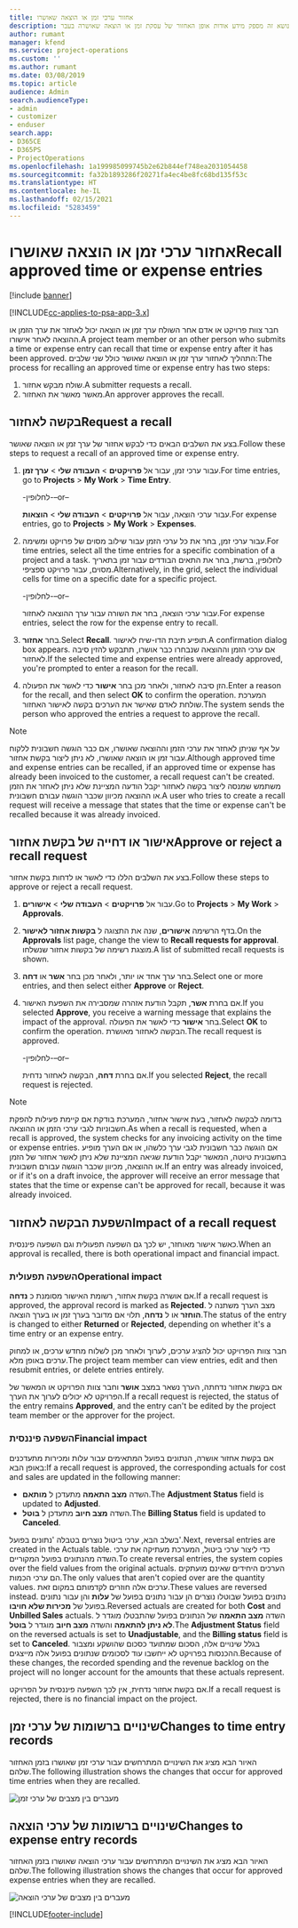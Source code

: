 ```yaml
---
title: אחזור ערכי זמן או הוצאה שאושרו
description: נושא זה מספק מידע אודות אופן האחזור של עסקת זמן או הוצאה שאושרה בעבר.
author: rumant
manager: kfend
ms.service: project-operations
ms.custom: ''
ms.author: rumant
ms.date: 03/08/2019
ms.topic: article
audience: Admin
search.audienceType:
- admin
- customizer
- enduser
search.app:
- D365CE
- D365PS
- ProjectOperations
ms.openlocfilehash: 1a199985099745b2e62b844ef748ea2031054458
ms.sourcegitcommit: fa32b1893286f20271fa4ec4be8fc68bd135f53c
ms.translationtype: HT
ms.contentlocale: he-IL
ms.lasthandoff: 02/15/2021
ms.locfileid: "5283459"
---
```

# <a name="recall-approved-time-or-expense-entries"></a><span data-ttu-id="4a205-103">אחזור ערכי זמן או הוצאה שאושרו</span><span class="sxs-lookup"><span data-stu-id="4a205-103">Recall approved time or expense entries</span></span>

[!include [banner](../includes/psa-now-project-operations.md)]

[!INCLUDE[cc-applies-to-psa-app-3.x](../includes/cc-applies-to-psa-app-3x.md)]

<span data-ttu-id="4a205-104">חבר צוות פרויקט או אדם אחר השולח ערך זמן או הוצאה יכול לאחזר את ערך הזמן או ההוצאה לאחר אישורו.</span><span class="sxs-lookup"><span data-stu-id="4a205-104">A project team member or an other person who submits a time or expense entry can recall that time or expense entry after it has been approved.</span></span> <span data-ttu-id="4a205-105">התהליך לאחזור ערך זמן או הוצאה שאושר כולל שני שלבים:</span><span class="sxs-lookup"><span data-stu-id="4a205-105">The process for recalling an approved time or expense entry has two steps:</span></span>

1. <span data-ttu-id="4a205-106">שולח מבקש אחזור.</span><span class="sxs-lookup"><span data-stu-id="4a205-106">A submitter requests a recall.</span></span>
2. <span data-ttu-id="4a205-107">מאשר מאשר את האחזור.</span><span class="sxs-lookup"><span data-stu-id="4a205-107">An approver approves the recall.</span></span>

## <a name="request-a-recall"></a><span data-ttu-id="4a205-108">בקשה לאחזור</span><span class="sxs-lookup"><span data-stu-id="4a205-108">Request a recall</span></span>

<span data-ttu-id="4a205-109">בצע את השלבים הבאים כדי לבקש אחזור של ערך זמן או הוצאה שאושר.</span><span class="sxs-lookup"><span data-stu-id="4a205-109">Follow these steps to request a recall of an approved time or expense entry.</span></span>

1. <span data-ttu-id="4a205-110">עבור ערכי זמן, עבור אל **פרויקטים** \> **העבודה שלי** \> **ערך זמן**.</span><span class="sxs-lookup"><span data-stu-id="4a205-110">For time entries, go to **Projects** \> **My Work** \> **Time Entry**.</span></span>

    <span data-ttu-id="4a205-111">-לחלופין-</span><span class="sxs-lookup"><span data-stu-id="4a205-111">–or–</span></span>

    <span data-ttu-id="4a205-112">עבור ערכי הוצאה, עבור אל **פרויקטים** \> **העבודה שלי** \> **הוצאות**.</span><span class="sxs-lookup"><span data-stu-id="4a205-112">For expense entries, go to **Projects** \> **My Work** \> **Expenses**.</span></span>

2. <span data-ttu-id="4a205-113">עבור ערכי זמן, בחר את כל ערכי הזמן עבור שילוב מסוים של פרויקט ומשימה.</span><span class="sxs-lookup"><span data-stu-id="4a205-113">For time entries, select all the time entries for a specific combination of a project and a task.</span></span> <span data-ttu-id="4a205-114">לחלופין, ברשת, בחר את התאים הבודדים עבור זמן בתאריך מסוים, עבור פרויקט ספציפי.</span><span class="sxs-lookup"><span data-stu-id="4a205-114">Alternatively, in the grid, select the individual cells for time on a specific date for a specific project.</span></span>

    <span data-ttu-id="4a205-115">-לחלופין-</span><span class="sxs-lookup"><span data-stu-id="4a205-115">–or–</span></span>

    <span data-ttu-id="4a205-116">עבור ערכי הוצאה, בחר את השורה עבור ערך ההוצאה לאחזור.</span><span class="sxs-lookup"><span data-stu-id="4a205-116">For expense entries, select the row for the expense entry to recall.</span></span>

3. <span data-ttu-id="4a205-117">בחר **אחזור**.</span><span class="sxs-lookup"><span data-stu-id="4a205-117">Select **Recall**.</span></span> <span data-ttu-id="4a205-118">תופיע תיבת הדו-שיח לאישור.</span><span class="sxs-lookup"><span data-stu-id="4a205-118">A confirmation dialog box appears.</span></span> <span data-ttu-id="4a205-119">אם ערכי הזמן וההוצאה שנבחרו כבר אושרו, תתבקש להזין סיבה לאחזור.</span><span class="sxs-lookup"><span data-stu-id="4a205-119">If the selected time and expense entries were already approved, you're prompted to enter a reason for the recall.</span></span>
4. <span data-ttu-id="4a205-120">הזן סיבה לאחזור, ולאחר מכן בחר **אישור** כדי לאשר את הפעולה.</span><span class="sxs-lookup"><span data-stu-id="4a205-120">Enter a reason for the recall, and then select **OK** to confirm the operation.</span></span> <span data-ttu-id="4a205-121">המערכת שולחת לאדם שאישר את הערכים בקשה לאישור האחזור.</span><span class="sxs-lookup"><span data-stu-id="4a205-121">The system sends the person who approved the entries a request to approve the recall.</span></span>

> [!NOTE]
> <span data-ttu-id="4a205-122">על אף שניתן לאחזר את ערכי הזמן וההוצאה שאושרו, אם כבר הוגשה חשבונית ללקוח עבור זמן או הוצאה שאושרו, לא ניתן ליצור בקשת אחזור.</span><span class="sxs-lookup"><span data-stu-id="4a205-122">Although approved time and expense entries can be recalled, if an approved time or expense has already been invoiced to the customer, a recall request can't be created.</span></span> <span data-ttu-id="4a205-123">משתמש שמנסה ליצור בקשה לאחזור יקבל הודעה המציינת שלא ניתן לאחזר את הזמן או ההוצאה מכיוון שכבר הוגשה עבורם חשבונית.</span><span class="sxs-lookup"><span data-stu-id="4a205-123">A user who tries to create a recall request will receive a message that states that the time or expense can't be recalled because it was already invoiced.</span></span>

## <a name="approve-or-reject-a-recall-request"></a><span data-ttu-id="4a205-124">אישור או דחייה של בקשת אחזור</span><span class="sxs-lookup"><span data-stu-id="4a205-124">Approve or reject a recall request</span></span>

<span data-ttu-id="4a205-125">בצע את השלבים הללו כדי לאשר או לדחות בקשת אחזור.</span><span class="sxs-lookup"><span data-stu-id="4a205-125">Follow these steps to approve or reject a recall request.</span></span>

1. <span data-ttu-id="4a205-126">עבור אל **פרויקטים** \> **העבודה שלי** \> **אישורים**.</span><span class="sxs-lookup"><span data-stu-id="4a205-126">Go to **Projects** \> **My Work** \> **Approvals**.</span></span>
2. <span data-ttu-id="4a205-127">בדף הרשימה **אישורים**, שנה את התצוגה ל **בקשות אחזור לאישור**.</span><span class="sxs-lookup"><span data-stu-id="4a205-127">On the **Approvals** list page, change the view to **Recall requests for approval**.</span></span> <span data-ttu-id="4a205-128">מוצגת רשימה של בקשות אחזור שנשלחו.</span><span class="sxs-lookup"><span data-stu-id="4a205-128">A list of submitted recall requests is shown.</span></span>
3. <span data-ttu-id="4a205-129">בחר ערך אחד או יותר, ולאחר מכן בחר **אשר** או **דחה**.</span><span class="sxs-lookup"><span data-stu-id="4a205-129">Select one or more entries, and then select either **Approve** or **Reject**.</span></span>
4. <span data-ttu-id="4a205-130">אם בחרת **אשר**, תקבל הודעת אזהרה שמסבירה את השפעת האישור.</span><span class="sxs-lookup"><span data-stu-id="4a205-130">If you selected **Approve**, you receive a warning message that explains the impact of the approval.</span></span> <span data-ttu-id="4a205-131">‏‏בחר **אישור** כדי לאשר את הפעולה.</span><span class="sxs-lookup"><span data-stu-id="4a205-131">Select **OK** to confirm the operation.</span></span> <span data-ttu-id="4a205-132">הבקשה לאחזור מאושרת.</span><span class="sxs-lookup"><span data-stu-id="4a205-132">The recall request is approved.</span></span>

    <span data-ttu-id="4a205-133">-לחלופין-</span><span class="sxs-lookup"><span data-stu-id="4a205-133">–or–</span></span>

    <span data-ttu-id="4a205-134">אם בחרת **דחה**, הבקשה לאחזור נדחית.</span><span class="sxs-lookup"><span data-stu-id="4a205-134">If you selected **Reject**, the recall request is rejected.</span></span>

> [!NOTE]
> <span data-ttu-id="4a205-135">בדומה לבקשה לאחזור, בעת אישור אחזור, המערכת בודקת אם קיימת פעילות להפקת חשבוניות לגבי ערכי הזמן או ההוצאה.</span><span class="sxs-lookup"><span data-stu-id="4a205-135">As when a recall is requested, when a recall is approved, the system checks for any invoicing activity on the time or expense entries.</span></span> <span data-ttu-id="4a205-136">אם הוגשה כבר חשבונית לגבי ערך כלשהו, או אם הערך מופיע בחשבונית טיוטה, המאשר יקבל הודעת שגיאה המציינת שלא ניתן לאשר אחזור של הזמן או ההוצאה, מכיוון שכבר הוגשה עבורם חשבונית.</span><span class="sxs-lookup"><span data-stu-id="4a205-136">If an entry was already invoiced, or if it's on a draft invoice, the approver will receive an error message that states that the time or expense can't be approved for recall, because it was already invoiced.</span></span>

## <a name="impact-of-a-recall-request"></a><span data-ttu-id="4a205-137">השפעת הבקשה לאחזור</span><span class="sxs-lookup"><span data-stu-id="4a205-137">Impact of a recall request</span></span>

<span data-ttu-id="4a205-138">כאשר אישור מאוחזר, יש לכך גם השפעה תפעולית וגם השפעה פיננסית.</span><span class="sxs-lookup"><span data-stu-id="4a205-138">When an approval is recalled, there is both operational impact and financial impact.</span></span>

### <a name="operational-impact"></a><span data-ttu-id="4a205-139">השפעה תפעולית</span><span class="sxs-lookup"><span data-stu-id="4a205-139">Operational impact</span></span>

<span data-ttu-id="4a205-140">אם אושרה בקשת אחזור, רשומת האישור מסומנת כ **נדחה**.</span><span class="sxs-lookup"><span data-stu-id="4a205-140">If a recall request is approved, the approval record is marked as **Rejected**.</span></span> <span data-ttu-id="4a205-141">מצב הערך משתנה ל **הוחזר** או ל **נדחה**, תלוי אם מדובר בערך זמן או בערך הוצאה.</span><span class="sxs-lookup"><span data-stu-id="4a205-141">The status of the entry is changed to either **Returned** or **Rejected**, depending on whether it's a time entry or an expense entry.</span></span>

<span data-ttu-id="4a205-142">חבר צוות הפרויקט יכול להציג ערכים, לערוך ולאחר מכן לשלוח מחדש ערכים, או למחוק ערכים באופן מלא.</span><span class="sxs-lookup"><span data-stu-id="4a205-142">The project team member can view entries, edit and then resubmit entries, or delete entries entirely.</span></span>

<span data-ttu-id="4a205-143">אם בקשת אחזור נדחתה, הערך נשאר במצב **אושר** וחבר צוות הפרויקט או המאשר של הפרויקט לא יכולים לערוך את הערך.</span><span class="sxs-lookup"><span data-stu-id="4a205-143">If a recall request is rejected, the status of the entry remains **Approved**, and the entry can't be edited by the project team member or the approver for the project.</span></span>

### <a name="financial-impact"></a><span data-ttu-id="4a205-144">השפעה פיננסית</span><span class="sxs-lookup"><span data-stu-id="4a205-144">Financial impact</span></span>

<span data-ttu-id="4a205-145">אם בקשת אחזור אושרה, הנתונים בפועל המתאימים עבור עלות ומכירות מתעדכנים באופן הבא:</span><span class="sxs-lookup"><span data-stu-id="4a205-145">If a recall request is approved, the corresponding actuals for cost and sales are updated in the following manner:</span></span>

- <span data-ttu-id="4a205-146">השדה **מצב התאמה** מתעדכן ל **מותאם**.</span><span class="sxs-lookup"><span data-stu-id="4a205-146">The **Adjustment Status** field is updated to **Adjusted**.</span></span>
- <span data-ttu-id="4a205-147">השדה **מצב חיוב** מתעדכן ל **בוטל**.</span><span class="sxs-lookup"><span data-stu-id="4a205-147">The **Billing Status** field is updated to **Canceled**.</span></span>

<span data-ttu-id="4a205-148">בשלב הבא, ערכי ביטול נוצרים בטבלה 'נתונים בפועל'.</span><span class="sxs-lookup"><span data-stu-id="4a205-148">Next, reversal entries are created in the Actuals table.</span></span> <span data-ttu-id="4a205-149">כדי ליצור ערכי ביטול, המערכת מעתיקה את ערכי השדה מהנתונים בפועל המקוריים.</span><span class="sxs-lookup"><span data-stu-id="4a205-149">To create reversal entries, the system copies over the field values from the original actuals.</span></span> <span data-ttu-id="4a205-150">הערכים היחידים שאינם מועתקים הם ערכי הכמות.</span><span class="sxs-lookup"><span data-stu-id="4a205-150">The only values that aren't copied over are the quantity values.</span></span> <span data-ttu-id="4a205-151">ערכים אלה חוזרים לקדמותם במקום זאת.</span><span class="sxs-lookup"><span data-stu-id="4a205-151">These values are reversed instead.</span></span> <span data-ttu-id="4a205-152">נתונים בפועל שבוטלו נוצרים הן עבור נתונים בפועל של **עלות** והן עבור נתונים בפועל של **מכירות שלא חויבו**.</span><span class="sxs-lookup"><span data-stu-id="4a205-152">Reversed actuals are created for both **Cost** and **Unbilled Sales** actuals.</span></span> <span data-ttu-id="4a205-153">השדה **מצב התאמה** של הנתונים בפועל שהתבטלו מוגדר ל **לא ניתן להתאמה** והשדה **מצב חיוב** מוגדר ל **בוטל**.</span><span class="sxs-lookup"><span data-stu-id="4a205-153">The **Adjustment Status** field on the reversed actuals is set to **Unadjustable**, and the **Billing status** field is set to **Canceled**.</span></span> <span data-ttu-id="4a205-154">בגלל שינויים אלה, הסכום שמתועד כסכום שהושקע ומצבור ההכנסות בפרויקט לא ייחשבו עוד לסכומים שנתונים בפועל אלה מייצגים.</span><span class="sxs-lookup"><span data-stu-id="4a205-154">Because of these changes, the recorded spending and the revenue backlog on the project will no longer account for the amounts that these actuals represent.</span></span>

<span data-ttu-id="4a205-155">אם בקשת אחזור נדחית, אין לכך השפעה פיננסית על הפרויקט.</span><span class="sxs-lookup"><span data-stu-id="4a205-155">If a recall request is rejected, there is no financial impact on the project.</span></span>

## <a name="changes-to-time-entry-records"></a><span data-ttu-id="4a205-156">שינויים ברשומות של ערכי זמן</span><span class="sxs-lookup"><span data-stu-id="4a205-156">Changes to time entry records</span></span>

<span data-ttu-id="4a205-157">האיור הבא מציג את השינויים המתרחשים עבור ערכי זמן שאושרו בזמן האחזור שלהם.</span><span class="sxs-lookup"><span data-stu-id="4a205-157">The following illustration shows the changes that occur for approved time entries when they are recalled.</span></span>

![מעברים בין מצבים של ערכי זמן](media/TimeEntryStateTransitions.png)

## <a name="changes-to-expense-entry-records"></a><span data-ttu-id="4a205-159">שינויים ברשומות של ערכי הוצאה</span><span class="sxs-lookup"><span data-stu-id="4a205-159">Changes to expense entry records</span></span>

<span data-ttu-id="4a205-160">האיור הבא מציג את השינויים המתרחשים עבור ערכי הוצאה שאושרו בזמן האחזור שלהם.</span><span class="sxs-lookup"><span data-stu-id="4a205-160">The following illustration shows the changes that occur for approved expense entries when they are recalled.</span></span>

![מעברים בין מצבים של ערכי הוצאה](media/ExpenseEntryStateTransitions.png)


[!INCLUDE[footer-include](../includes/footer-banner.md)]
